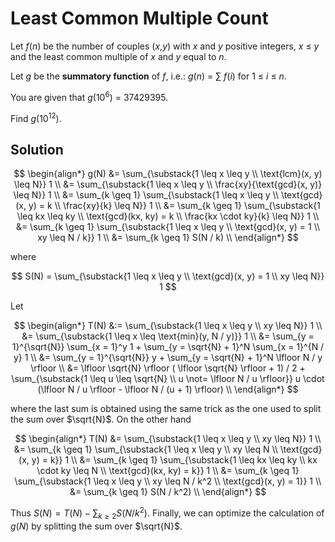 # Least Common Multiple Count

Let <var>f</var>(<var>n</var>) be the number of couples (<var>x</var>,<var>y</var>) with <var>x</var> and <var>y</var> positive integers, <var>x</var> ≤ <var>y</var> and the least common multiple of <var>x</var> and <var>y</var> equal to <var>n</var>.

Let <var>g</var> be the <b>summatory function</b> of <var>f</var>, i.e.: 
<var>g</var>(<var>n</var>) = ∑ <var>f</var>(<var>i</var>)  for 1 ≤ <var>i</var> ≤ <var>n</var>.

You are given that <var>g</var>(10<sup>6</sup>) = 37429395.

Find <var>g</var>(10<sup>12</sup>).

## Solution

$$
\begin{align*}
g(N)
&= \sum_{\substack{1 \leq x \leq y \\ \text{lcm}(x, y) \leq N}} 1 \\
&= \sum_{\substack{1 \leq x \leq y \\ \frac{xy}{\text{gcd}(x, y)} \leq N}} 1 \\
&= \sum_{k \geq 1} \sum_{\substack{1 \leq x \leq y \\ \text{gcd}(x, y) = k \\ \frac{xy}{k} \leq N}} 1 \\
&= \sum_{k \geq 1} \sum_{\substack{1 \leq kx \leq ky \\ \text{gcd}(kx, ky) = k \\ \frac{kx \cdot ky}{k} \leq N}} 1 \\
&= \sum_{k \geq 1} \sum_{\substack{1 \leq x \leq y \\ \text{gcd}(x, y) = 1 \\ xy \leq N / k}} 1 \\
&= \sum_{k \geq 1} S(N / k) \\
\end{align*}
$$

where

$$
S(N) = \sum_{\substack{1 \leq x \leq y \\ \text{gcd}(x, y) = 1 \\ xy \leq N}} 1
$$

Let

$$
\begin{align*}
T(N)
&:= \sum_{\substack{1 \leq x \leq y \\ xy \leq N}} 1 \\
&= \sum_{\substack{1 \leq x \leq \text{min}(y, N / y)}} 1 \\
&= \sum_{y = 1}^{\sqrt{N}} \sum_{x = 1}^y 1 + \sum_{y = \sqrt{N} + 1}^N \sum_{x = 1}^{N / y} 1 \\
&= \sum_{y = 1}^{\sqrt{N}} y + \sum_{y = \sqrt{N} + 1}^N \lfloor N / y \rfloor \\
&= \lfloor \sqrt{N} \rfloor ( \lfloor \sqrt{N} \rfloor + 1) / 2 + \sum_{\substack{1 \leq u \leq \sqrt{N} \\ u \not= \lfloor N / u \rfloor}} u \cdot (\lfloor N / u \rfloor - \lfloor N / (u + 1) \rfloor) \\
\end{align*}
$$

where the last sum is obtained using the same trick as the one used to split the sum over $\sqrt{N}$. On the other hand

$$
\begin{align*}
T(N)
&= \sum_{\substack{1 \leq x \leq y \\ xy \leq N}} 1 \\
&= \sum_{k \geq 1} \sum_{\substack{1 \leq x \leq y \\ xy \leq N \\ \text{gcd}(x, y) = k}} 1 \\
&= \sum_{k \geq 1} \sum_{\substack{1 \leq kx \leq ky \\ kx \cdot ky \leq N \\ \text{gcd}(kx, ky) = k}} 1 \\
&= \sum_{k \geq 1} \sum_{\substack{1 \leq x \leq y \\ xy \leq N / k^2 \\ \text{gcd}(x, y) = 1}} 1 \\
&= \sum_{k \geq 1} S(N / k^2) \\
\end{align*}
$$

Thus $S(N) = T(N) - \sum_{k \geq 2} S(N / k^2)$. Finally, we can optimize the calculation of $g(N)$ by splitting the sum over $\sqrt{N}$.